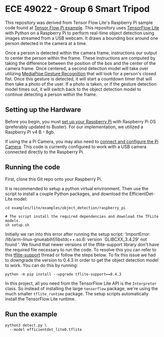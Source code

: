 # ECE 49022 - Group 6 Smart Tripod

This repository was derived from Tensor Flow Lite's Raspberry Pi sample code found at 
[Tensor Flow Pi example](https://github.com/tensorflow/examples/tree/master/lite/examples/object_detection/raspberry_pi).
This repository uses [TensorFlow Lite](https://tensorflow.org/lite) with Python on
a Raspberry Pi to perform real-time object detection using images streamed from
a USB webcam. It draws a bounding box around one person detected in the camera at a time.

Once a person is detected within the camera frame, instructions our output to center the person 
within the frame. These instructions are computed by taking the difference between the position of
the box and the center of the camera frame. Once centered, a second detection model will take over 
utilizing [MediaPipe Gesture Recognition](https://github.com/googlesamples/mediapipe/tree/main.) 
that will look for a person's closed fist. Once this gesture is detected, it will 
start a countdown timer that will then take a photo of the user. If a photo is taken, or if the 
gesture detection model times out, it will switch back to the object detection model to continue 
detecting a person within the frame.

## Setting up the Hardware

Before you begin, you must
[set up your Raspberry Pi](https://projects.raspberrypi.org/en/projects/raspberry-pi-setting-up)
with Raspberry Pi OS (preferably updated to Buster).
For our implementation, we utilized a Raspberry Pi v4 B - 8gb. 

If using the a Pi Camera, you may also need to
[connect and configure the Pi Camera](https://www.raspberrypi.org/documentation/configuration/camera.md).
This code is currently configured to work with a USB camera connected directly to the
Raspberry Pi.

## Running the code

First, clone this Git repo onto your Raspberry Pi.

It is recommended to setup a python virtual environment.
Then use the script to install a couple Python packages, and download the
EfficientDet-Lite model:

```
cd examples/lite/examples/object_detection/raspberry_pi

# The script install the required dependencies and download the TFLite models.
sh setup.sh
```

Initially we ran into this error after running the setup script:
'ImportError: /lib/arm-linux-gnueabihf/libstdc++.so.6: version `GLIBCXX_3.4.29' not found '.
We found that newer versions of the tflite-support library don't have the required file necessary 
to run the code. To resolve this you can refer to this 
[tflite-support](https://forums.raspberrypi.com/viewtopic.php?t=353534) thread or follow the steps below.
To fix this issue we had to downgrade the version to 0.4.3 in order to get the 
object detection model to work. You can do this by running:

```
python -m pip install --upgrade tflite-support==0.4.3
```

In this project, all you need from the TensorFlow Lite API is the `Interpreter`
class. So instead of installing the large `tensorflow` package, we're using the
much smaller `tflite_runtime` package. The setup scripts automatically install
the TensorFlow Lite runtime.

## Run the example

```
python3 detect.py \
  --model efficientdet_lite0.tflite
```
